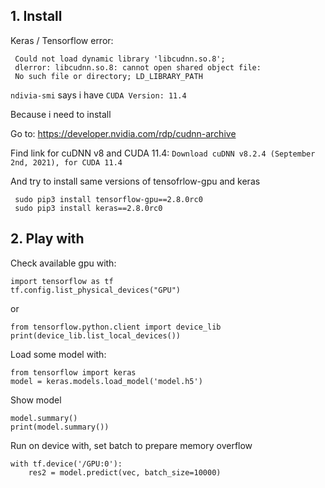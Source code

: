  
## 1. Install 
 
Keras / Tensorflow error:
```
 Could not load dynamic library 'libcudnn.so.8'; 
 dlerror: libcudnn.so.8: cannot open shared object file: 
 No such file or directory; LD_LIBRARY_PATH
```
``` ndivia-smi ``` says i have ```CUDA Version: 11.4```

Because i need to install 

Go to: https://developer.nvidia.com/rdp/cudnn-archive

Find link for cuDNN v8 and CUDA 11.4: ```Download cuDNN v8.2.4 (September 2nd, 2021), for CUDA 11.4```

And try to install same versions of tensofrlow-gpu and keras
```
 sudo pip3 install tensorflow-gpu==2.8.0rc0
 sudo pip3 install keras==2.8.0rc0
```

## 2. Play with

Check available gpu with:
```
import tensorflow as tf
tf.config.list_physical_devices("GPU")
```
or
```
from tensorflow.python.client import device_lib
print(device_lib.list_local_devices())
```
Load some model with:
```
from tensorflow import keras
model = keras.models.load_model('model.h5')
```
Show model
```
model.summary()				
print(model.summary())
```

Run on device with, set batch to prepare memory overflow
```
with tf.device('/GPU:0'):
	res2 = model.predict(vec, batch_size=10000) 
```


